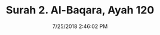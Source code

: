 ---
title       : "Surah 2. Al-Baqara, Ayah 120"
date        : 7/25/2018 2:46:02 PM
draft       : false
type        : "quran"
layout      : "compare"
BookCode    : "CMP"
SurahNumber : "2"
AyahNumber  : "120"
TotalAyah   : "286"
---